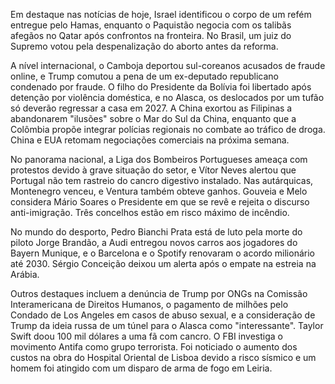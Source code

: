 Em destaque nas notícias de hoje, Israel identificou o corpo de um refém entregue pelo Hamas, enquanto o Paquistão negocia com os talibãs afegãos no Qatar após confrontos na fronteira. No Brasil, um juiz do Supremo votou pela despenalização do aborto antes da reforma.

A nível internacional, o Camboja deportou sul-coreanos acusados de fraude online, e Trump comutou a pena de um ex-deputado republicano condenado por fraude. O filho do Presidente da Bolívia foi libertado após detenção por violência doméstica, e no Alasca, os deslocados por um tufão só deverão regressar a casa em 2027. A China exortou as Filipinas a abandonarem "ilusões" sobre o Mar do Sul da China, enquanto que a Colômbia propõe integrar polícias regionais no combate ao tráfico de droga. China e EUA retomam negociações comerciais na próxima semana.

No panorama nacional, a Liga dos Bombeiros Portugueses ameaça com protestos devido à grave situação do setor, e Vítor Neves alertou que Portugal não tem rastreio do cancro digestivo instalado. Nas autárquicas, Montenegro venceu, e Ventura também obteve ganhos. Gouveia e Melo considera Mário Soares o Presidente em que se revê e rejeita o discurso anti-imigração. Três concelhos estão em risco máximo de incêndio.

No mundo do desporto, Pedro Bianchi Prata está de luto pela morte do piloto Jorge Brandão, a Audi entregou novos carros aos jogadores do Bayern Munique, e o Barcelona e o Spotify renovaram o acordo milionário até 2030. Sérgio Conceição deixou um alerta após o empate na estreia na Arábia.

Outros destaques incluem a denúncia de Trump por ONGs na Comissão Interamericana de Direitos Humanos, o pagamento de milhões pelo Condado de Los Angeles em casos de abuso sexual, e a consideração de Trump da ideia russa de um túnel para o Alasca como "interessante". Taylor Swift doou 100 mil dólares a uma fã com cancro. O FBI investiga o movimento Antifa como grupo terrorista. Foi noticiado o aumento dos custos na obra do Hospital Oriental de Lisboa devido a risco sísmico e um homem foi atingido com um disparo de arma de fogo em Leiria.